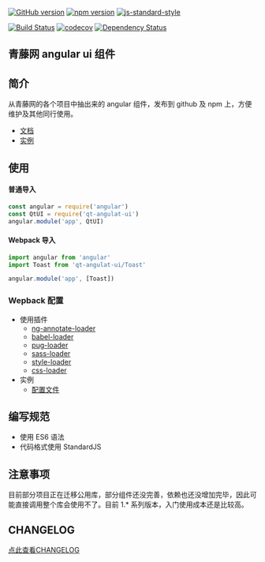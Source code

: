 [![GitHub version](https://badge.fury.io/gh/61qt%2Fqt-angular-ui.svg)](https://badge.fury.io/gh/61qt%2Fqt-angular-ui)
[![npm version](https://badge.fury.io/js/qt-angular-ui.svg)](https://badge.fury.io/js/qt-angular-ui)
[![js-standard-style](https://img.shields.io/badge/code%20style-standard-brightgreen.svg)](http://standardjs.com)

[![Build Status](https://travis-ci.org/61qt/qt-angular-ui.svg?branch=master)](https://travis-ci.org/61qt/qt-angular-ui)
[![codecov](https://codecov.io/gh/61qt/qt-angular-ui/branch/master/graph/badge.svg)](https://codecov.io/gh/61qt/qt-angular-ui)
[![Dependency Status](https://dependencyci.com/github/61qt/qt-angular-ui/badge)](https://dependencyci.com/github/61qt/qt-angular-ui)

青藤网 angular ui 组件
---

## 简介

从青藤网的各个项目中抽出来的 angular 组件，发布到 github 及 npm 上，方便维护及其他同行使用。

- [文档](https://61qt.github.io/qt-angular-ui/)
- [实例](https://61qt.github.io/qt-angular-ui/sample)

## 使用

#### 普通导入

```javascript
const angular = require('angular')
const QtUI = require('qt-angulat-ui')
angular.module('app', QtUI)
```

#### Webpack 导入
```javascript
import angular from 'angular'
import Toast from 'qt-angulat-ui/Toast'

angular.module('app', [Toast])
```

### Wepback 配置

- 使用插件
  - [ng-annotate-loader](https://github.com/huston007/ng-annotate-loader)
  - [babel-loader](https://github.com/babel/babel-loader)
  - [pug-loader](https://github.com/pugjs/pug-loader)
  - [sass-loader](https://github.com/webpack-contrib/sass-loader)
  - [style-loader](https://github.com/webpack-contrib/style-loader)
  - [css-loader](https://github.com/webpack-contrib/css-loader)
- 实例
  - [配置文件](https://github.com/61qt/qt-angular-ui/blob/master/webpack.common.config.babel.js)

## 编写规范

- 使用 ES6 语法
- 代码格式使用 StandardJS

## 注意事项

目前部分项目正在迁移公用库，部分组件还没完善，依赖也还没增加完毕，因此可能直接调用整个库会使用不了。目前 1.* 系列版本，入门使用成本还是比较高。

## CHANGELOG
[点此查看CHANGELOG](https://github.com/61qt/qt-angular-ui/blob/master/CHANGELOG.md)
